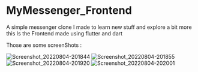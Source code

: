 # MyMessenger_Frontend
A simple messenger clone I made to learn new stuff and explore a bit more this Is the Frontend made using flutter and dart

Those are some screenShots :

![Screenshot_20220804-201844](https://user-images.githubusercontent.com/58748332/182935948-653d2e71-2267-4b25-a2a1-f3690a6936e1.png)
![Screenshot_20220804-201855](https://user-images.githubusercontent.com/58748332/182935950-e7b79464-b0e8-4f37-9d47-f2c4074a3f4b.png)
![Screenshot_20220804-201920](https://user-images.githubusercontent.com/58748332/182935953-b0b4b93c-a1ba-4b30-a09a-40a7ff51a8b3.png)
![Screenshot_20220804-202001](https://user-images.githubusercontent.com/58748332/182935942-b90f5f43-8613-42e4-b8e3-521128e4113c.png)
